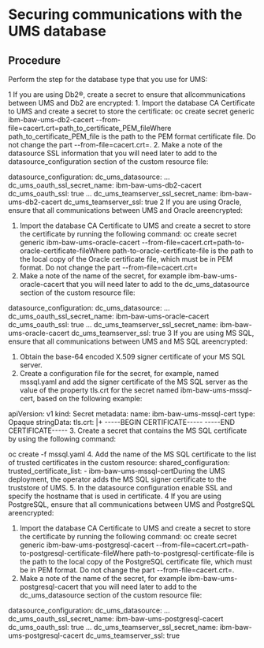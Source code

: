 # Securing communications with the UMS database

## Procedure

Perform the step for the database type that you use for UMS:

1 If you are using Db2®, create a secret to ensure that allcommunications between UMS and Db2 are encrypted:
    1. Import the database CA Certificate to UMS and create a secret to store the certificate:
oc create secret generic ibm-baw-ums-db2-cacert --from-file=cacert.crt=path\_to\_certificate\_PEM\_fileWhere
path\_to\_certificate\_PEM\_file is the path to the PEM format certificate file. Do
not change the part --from-file=cacert.crt=.
    2. Make a note of the datasource SSL information that you will need later to add to the
datasource\_configuration section of the custom resource file:

datasource\_configuration:
  dc\_ums\_datasource: 
    ...
    dc\_ums\_oauth\_ssl\_secret\_name: ibm-baw-ums-db2-cacert
    dc\_ums\_oauth\_ssl: true
    ...
    dc\_ums\_teamserver\_ssl\_secret\_name: ibm-baw-ums-db2-cacert
    dc\_ums\_teamserver\_ssl: true
2 If you are using Oracle, ensure that all communications between UMS and Oracle areencrypted:

1. Import the database CA Certificate to UMS and create a secret to store the certificate by
running the following command:
oc create secret generic ibm-baw-ums-oracle-cacert --from-file=cacert.crt=path-to-oracle-certificate-fileWhere
path-to-oracle-certificate-file is the path to the local copy of the Oracle
certificate file, which must be in PEM format. Do not change the part
--from-file=cacert.crt=
2. Make a note of the name of the secret, for example ibm-baw-ums-oracle-cacert
that you will need later to add to the dc\_ums\_datasource section of the custom
resource file:

datasource\_configuration:
  dc\_ums\_datasource: 
    ...
    dc\_ums\_oauth\_ssl\_secret\_name: ibm-baw-ums-oracle-cacert
    dc\_ums\_oauth\_ssl: true
    ...
    dc\_ums\_teamserver\_ssl\_secret\_name: ibm-baw-ums-oracle-cacert
    dc\_ums\_teamserver\_ssl: true
3 If you are using MS SQL, ensure that all communications between UMS and MS SQL areencrypted:

1. Obtain the base-64 encoded X.509 signer certificate of your MS SQL server.
2. Create a configuration file for the secret, for example, named mssql.yaml
and add the signer certificate of the MS SQL server as the value of the property
tls.crt for the secret named ibm-baw-ums-mssql-cert, based on the
following example:

apiVersion: v1
kind: Secret
metadata:
  name: ibm-baw-ums-mssql-cert
type: Opaque
stringData:
  tls.crt: |+
    -----BEGIN CERTIFICATE-----
    <Include the MS SQL certificate here>
    -----END CERTIFICATE-----
3. Create a secret that contains the MS SQL certificate by using the following command:

oc create -f mssql.yaml
4. Add the name of the MS SQL certificate to the list of trusted certificates in the custom
resource:
shared\_configuration:
  trusted\_certificate\_list:
    - ibm-baw-ums-mssql-certDuring
the UMS deployment, the operator adds the MS SQL signer certificate to the truststore of UMS.
5. In the datasource configuration enable SSL and specify the hostname that is used in
certificate.
4 If you are using PostgreSQL, ensure that all communications between UMS and PostgreSQL areencrypted:

1. Import the database CA Certificate to UMS and create a secret to store the certificate by
running the following command:
oc create secret generic ibm-baw-ums-postgresql-cacert --from-file=cacert.crt=path-to-postgresql-certificate-fileWhere
path-to-postgresql-certificate-file is the path to the local
copy of the PostgreSQL certificate file, which must be in PEM format. Do not change the part
--from-file=cacert.crt=.
2. Make a note of the name of the secret, for example
ibm-baw-ums-postgresql-cacert that you will need later to add to the
dc\_ums\_datasource section of the custom resource file:

datasource\_configuration:
  dc\_ums\_datasource:
    ...
    dc\_ums\_oauth\_ssl\_secret\_name: ibm-baw-ums-postgresql-cacert
    dc\_ums\_oauth\_ssl: true
    ...
    dc\_ums\_teamserver\_ssl\_secret\_name: ibm-baw-ums-postgresql-cacert
    dc\_ums\_teamserver\_ssl: true